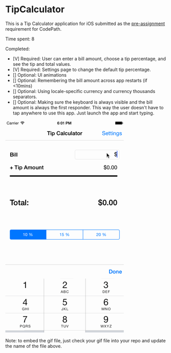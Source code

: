 # TipCalculator

This is a Tip Calculator application for iOS submitted as the [pre-assignment](https://gist.github.com/timothy1ee/7747214) requirement for CodePath.

Time spent: 8

Completed:

* [V] Required: User can enter a bill amount, choose a tip percentage, and see the tip and total values.
* [V] Required: Settings page to change the default tip percentage.
* [] Optional: UI animations
* [] Optional: Remembering the bill amount across app restarts (if <10mins)
* [] Optional: Using locale-specific currency and currency thousands separators.
* [] Optional: Making sure the keyboard is always visible and the bill amount is always the first responder. This way the user doesn't have to tap anywhere to use this app. Just launch the app and start typing.

![Video Walkthrough](tipcal.gif)

Note: to embed the gif file, just check your gif file into your repo and update the name of the file above.

